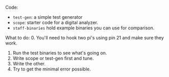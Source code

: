 Code:
 - `test-gen`: a simple test generator
 - `scope`: starter code for a digital analyzer.
 - `staff-binaries` hold example binaries you can use for comparison.

What to do:
  0. You'll need to hook two pi's using pin 21 and make sure they work.
  1. Run the test binaries to see what's going on.
  2. Write scope or test-gen first and tune.
  3. Write the other.
  4. Try to get the minimal error possible.
